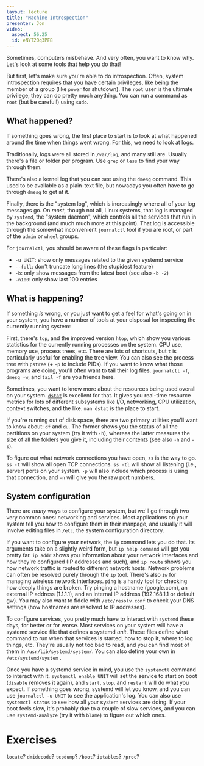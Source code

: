 ```yaml
---
layout: lecture
title: "Machine Introspection"
presenter: Jon
video:
  aspect: 56.25
  id: eNYT2Oq3PF8
---
```


Sometimes, computers misbehave. And very often, you want to know why.
Let's look at some tools that help you do that!

But first, let's make sure you're able to do introspection. Often,
system introspection requires that you have certain privileges, like
being the member of a group (like `power` for shutdown). The `root` user
is the ultimate privilege; they can do pretty much anything. You can run
a command as `root` (but be careful!) using `sudo`.

## What happened?

If something goes wrong, the first place to start is to look at what
happened around the time when things went wrong. For this, we need to
look at logs.

Traditionally, logs were all stored in `/var/log`, and many still are.
Usually there's a file or folder per program. Use `grep` or `less` to
find your way through them.

There's also a kernel log that you can see using the `dmesg` command.
This used to be available as a plain-text file, but nowadays you often
have to go through `dmesg` to get at it.

Finally, there is the "system log", which is increasingly where all of
your log messages go. On _most_, though not all, Linux systems, that log
is managed by `systemd`, the "system daemon", which controls all the
services that run in the background (and much much more at this point).
That log is accessible through the somewhat inconvenient `journalctl`
tool if you are root, or part of the `admin` or `wheel` groups.

For `journalctl`, you should be aware of these flags in particular:

 - `-u UNIT`: show only messages related to the given systemd service
 - `--full`: don't truncate long lines (the stupidest feature)
 - `-b`: only show messages from the latest boot (see also `-b -2`)
 - `-n100`: only show last 100 entries

## What is happening?

If something _is_ wrong, or you just want to get a feel for what's going
on in your system, you have a number of tools at your disposal for
inspecting the currently running system:

First, there's `top`, and the improved version `htop`, which show you
various statistics for the currently running processes on the system.
CPU use, memory use, process trees, etc. There are lots of shortcuts,
but `t` is particularly useful for enabling the tree view. You can also
see the process tree with `pstree` (+ `-p` to include PIDs). If you want
to know what those programs are doing, you'll often want to tail their
log files. `journalctl -f`, `dmesg -w`, and `tail -f` are you friends
here.

Sometimes, you want to know more about the resources being used overall
on your system. [`dstat`](http://dag.wiee.rs/home-made/dstat/) is
excellent for that. It gives you real-time resource metrics for lots of
different subsystems like I/O, networking, CPU utilization, context
switches, and the like. `man dstat` is the place to start.

If you're running out of disk space, there are two primary utilities
you'll want to know about: `df` and `du`. The former shows you the
status of all the partitions on your system (try it with `-h`), whereas
the latter measures the size of all the folders you give it, including
their contents (see also `-h` and `-s`).

To figure out what network connections you have open, `ss` is the way to
go. `ss -t` will show all open TCP connections. `ss -tl` will show all
listening (i.e., server) ports on your system. `-p` will also include
which process is using that connection, and `-n` will give you the raw
port numbers.


## System configuration

There are _many_ ways to configure your system, but we'll go through
two very common ones: networking and services. Most applications on your
system tell you how to configure them in their manpage, and usually it
will involve editing files in `/etc`; the system configuration
directory.

If you want to configure your network, the `ip` command lets you do
that. Its arguments take on a slightly weird form, but `ip help command`
will get you pretty far. `ip addr` shows you information about your
network interfaces and how they're configured (IP addresses and such),
and `ip route` shows you how network traffic is routed to different
network hosts. Network problems can often be resolved purely through the
`ip` tool. There's also `iw` for managing wireless network interfaces.
`ping` is a handy tool for checking how deeply things are broken. Try
pinging a hostname (google.com), an external IP address (1.1.1.1), and
an internal IP address (192.168.1.1 or default gw). You may also want to
fiddle with `/etc/resolv.conf` to check your DNS settings (how hostnames
are resolved to IP addresses).

To configure services, you pretty much have to interact with `systemd`
these days, for better or for worse. Most services on your system will
have a systemd service file that defines a systemd _unit_. These files
define what command to run when that services is started, how to stop
it, where to log things, etc. They're usually not too bad to read, and
you can find most of them in `/usr/lib/systemd/system/`. You can also
define your own in `/etc/systemd/system` .

Once you have a systemd service in mind, you use the `systemctl` command
to interact with it. `systemctl enable UNIT` will set the service to
start on boot (`disable` removes it again), and `start`, `stop`, and
`restart` will do what you expect. If something goes wrong, systemd will
let you know, and you can use `journalctl -u UNIT` to see the
application's log. You can also use `systemctl status` to see how all
your system services are doing. If your boot feels slow, it's probably
due to a couple of slow services, and you can use `systemd-analyze` (try
it with `blame`) to figure out which ones.

# Exercises

`locate`?
`dmidecode`?
`tcpdump`?
`/boot`?
`iptables`?
`/proc`?
